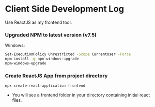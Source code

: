 # Client Side Development Log

Use ReactJS as my frontend tool.

### Upgraded NPM to latest version (v7.5)
Windows:
```bash
Set-ExecutionPolicy Unrestricted -Scope CurrentUser -Force
npm install -g npm-windows-upgrade
npm-windows-upgrade
```

### Create ReactJS App from project directory
```bash
npx create-react-application frontend
```
- You will see a frontend folder in your directory containing initial react files.